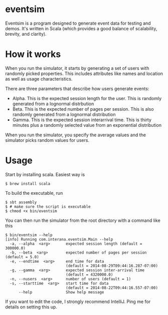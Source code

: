 eventsim
========

Eventsim is a program designed to generate event data for testing and demos. It's written in Scala (which provides
a good balance of scalability, brevity, and clarity).

How it works
============

When you run the simulator, it starts by generating a set of users with randomly picked properties. This includes
attributes like names and location as well as usage characteristics.

There are three parameters that describe how users generate events:

* Alpha. This is the expected session length for the user. This is randomly generated from a lognormal distrbution
* Beta. This is the expected number of pages per session. This is also randomly generated from a lognormal distribution
* Gamma. This is the expected session interarrival time. This is thirty minutes plus a randomly selected value from an exponential distribution

When you run the simulator, you specify the average values and the simulator picks random values for users.

Usage
=====

Start by installing scala. Easiest way is

    $ brew install scala

To build the executable, run

    $ sbt assembly
    $ # make sure the script is executable
    $ chmod +x bin/eventsim

You can then run the simulator from the root directory with a command like this

    $ bin/eventsim --help
    [info] Running com.interana.eventsim.Main --help
      -a, --alpha  <arg>       expected session length (default = 300000.0)
      -b, --beta  <arg>        expected number of pages per session (default = 5.0)
      -e, --endtime  <arg>     end time for data
                               (default = 2014-08-29T09:44:16.287-07:00)
      -g, --gamma  <arg>       expected session inter-arrival time
                               (default = 4320000.0)
      -n, --nusers  <arg>      number of users (default = 1)
      -s, --starttime  <arg>   start time for data
                               (default = 2014-08-22T09:44:16.557-07:00)
          --help               Show help message

If you want to edit the code, I strongly recommend IntelliJ. Ping me for details on setting this up.